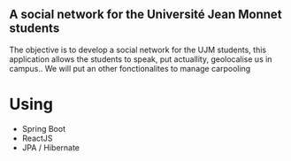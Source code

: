 ## A social network for the Université Jean Monnet students

The objective is to develop a social network for the UJM students, this application allows the students to speak, put actuallity, geolocalise us in campus.. 
We will put an other fonctionalites to manage carpooling

# Using
- Spring Boot
- ReactJS
- JPA / Hibernate
